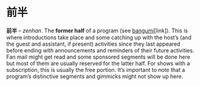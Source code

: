 # 前半

**前半** – *zenhan*. The **former half** of a program (see [bangumi](https://whimsicaltranslations.wordpress.com/seiyuu-subculture-term-glossary/#bangumi)[link]). This is where introductions take place and some catching up with the host’s (and the guest and assistant, if present) activities since they last appeared before ending with announcements and reminders of their future activities. Fan mail might get read and some sponsored segments will be done here but most of them are usually reserved for the latter half. For shows with a subscription, this is usually the free portion. It’s important to note that a program’s distinctive segments and gimmicks might not show up here.
